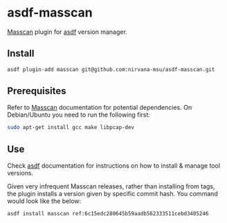# asdf-masscan

[Masscan](https://github.com/robertdavidgraham/masscan) plugin for [asdf](https://github.com/asdf-vm/asdf) version manager.

## Install

```bash
asdf plugin-add masscan git@github.com:nirvana-msu/asdf-masscan.git
```

## Prerequisites

Refer to [Masscan](https://github.com/robertdavidgraham/masscan) documentation for potential dependencies. On 
Debian/Ubuntu you need to run the following first:

```bash
sudo apt-get install gcc make libpcap-dev
```

## Use

Check [asdf](https://github.com/asdf-vm/asdf) documentation for instructions on how to install & manage tool versions.

Given very infrequent Masscan releases, rather than installing from tags, the plugin installs a version given by 
specific commit hash. You command would look like the below:

```bash
asdf install masscan ref:6c15edc280645b59aadb562333511cebd3405246
```
